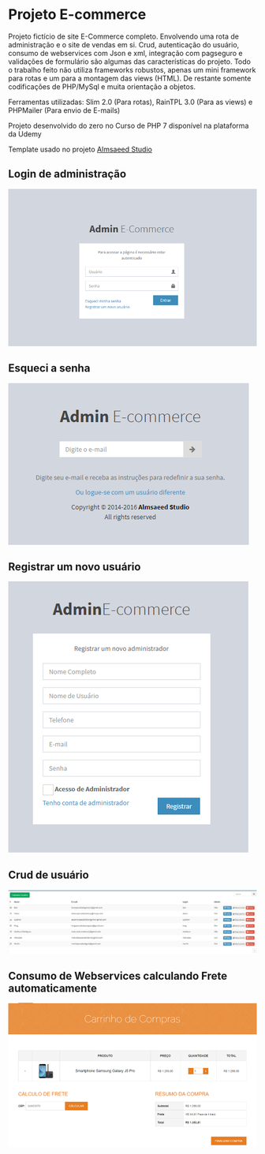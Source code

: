 # Projeto E-commerce

Projeto fictício de site E-Commerce completo. Envolvendo uma rota de administração e o site de vendas em si. Crud, autenticação do usuário, consumo de webservices com Json e xml, integração com pagseguro e validações de formulário são algumas das características do projeto. Todo o trabalho feito não utiliza frameworks robustos, apenas um mini framework para rotas e um para a montagem das views (HTML). De restante somente codificações de PHP/MySql e muita orientação a objetos.

Ferramentas utilizadas: Slim 2.0 (Para rotas), RainTPL 3.0 (Para as views) e PHPMailer (Para envio de E-mails)

Projeto desenvolvido do zero no Curso de PHP 7 disponível na plataforma da Udemy

Template usado no projeto [Almsaeed Studio](https://almsaeedstudio.com)

## Login de administração
![](img_readme/8.png)

## Esqueci a senha
![](img_readme/9.png)

## Registrar um novo usuário
![](img_readme/4.png)

## Crud de usuário
![](img_readme/7.png)

## Consumo de Webservices calculando Frete automaticamente
![](img_readme/2.png)